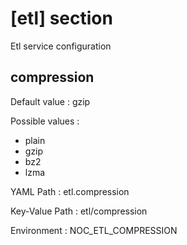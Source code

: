 # [etl] section

Etl service configuration

## compression

Default value
: gzip

Possible values
:

- plain
- gzip
- bz2
- lzma

YAML Path
: etl.compression

Key-Value Path
: etl/compression

Environment
: NOC_ETL_COMPRESSION
